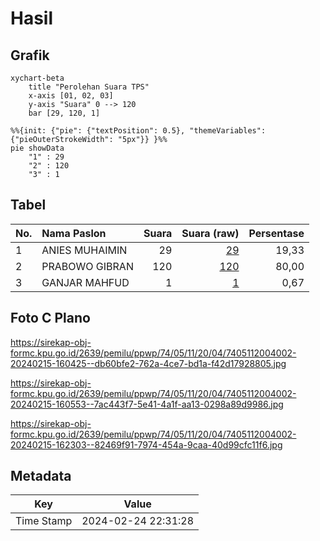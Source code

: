 # Hasil

## Grafik

```mermaid
xychart-beta
    title "Perolehan Suara TPS"
    x-axis [01, 02, 03]
    y-axis "Suara" 0 --> 120
    bar [29, 120, 1]
```

```mermaid
%%{init: {"pie": {"textPosition": 0.5}, "themeVariables": {"pieOuterStrokeWidth": "5px"}} }%%
pie showData
    "1" : 29
    "2" : 120
    "3" : 1
```

## Tabel

| No. | Nama Paslon    | Suara | Suara (raw) | Persentase |
|:--- |:-------------- | -----:| -----------:| ----------:|
| 1   | ANIES MUHAIMIN | 29    | [29][p-1]   | 19,33      |
| 2   | PRABOWO GIBRAN | 120   | [120][p-2]  | 80,00      |
| 3   | GANJAR MAHFUD  | 1     | [1][p-3]    | 0,67       |


[p-1]: https://github.com/gigit-pemilu/pemilu-2024-74-sulawesi-tenggara/blob/main/pilpres/hitung-suara/sub/74-sulawesi-tenggara/sub/05-konawe-selatan/sub/11-laonti/sub/2004-tambeanga/sub/002-tps/sub/paslon-1.txt
[p-2]: https://github.com/gigit-pemilu/pemilu-2024-74-sulawesi-tenggara/blob/main/pilpres/hitung-suara/sub/74-sulawesi-tenggara/sub/05-konawe-selatan/sub/11-laonti/sub/2004-tambeanga/sub/002-tps/sub/paslon-2.txt
[p-3]: https://github.com/gigit-pemilu/pemilu-2024-74-sulawesi-tenggara/blob/main/pilpres/hitung-suara/sub/74-sulawesi-tenggara/sub/05-konawe-selatan/sub/11-laonti/sub/2004-tambeanga/sub/002-tps/sub/paslon-3.txt

## Foto C Plano

https://sirekap-obj-formc.kpu.go.id/2639/pemilu/ppwp/74/05/11/20/04/7405112004002-20240215-160425--db60bfe2-762a-4ce7-bd1a-f42d17928805.jpg

https://sirekap-obj-formc.kpu.go.id/2639/pemilu/ppwp/74/05/11/20/04/7405112004002-20240215-160553--7ac443f7-5e41-4a1f-aa13-0298a89d9986.jpg

https://sirekap-obj-formc.kpu.go.id/2639/pemilu/ppwp/74/05/11/20/04/7405112004002-20240215-162303--82469f91-7974-454a-9caa-40d99cfc11f6.jpg


## Metadata

| Key        | Value               |
| ---------- | ------------------- |
| Time Stamp | 2024-02-24 22:31:28 |



